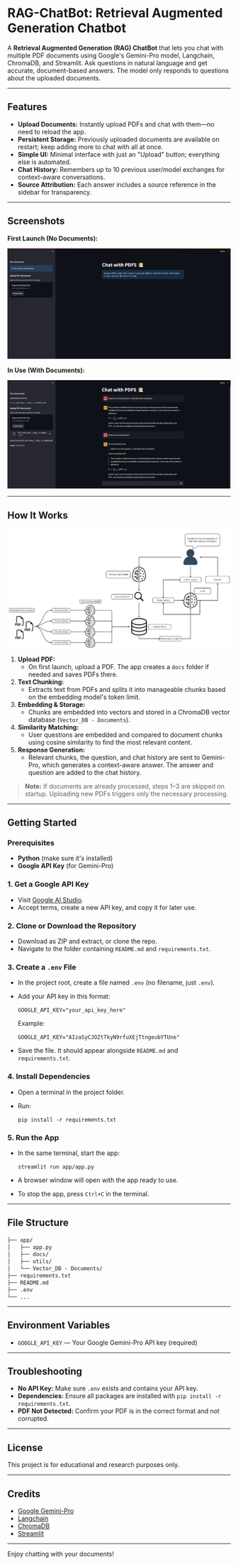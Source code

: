 # RAG-ChatBot: Retrieval Augmented Generation Chatbot

A **Retrieval Augmented Generation (RAG) ChatBot** that lets you chat with multiple PDF documents using Google's Gemini-Pro model, Langchain, ChromaDB, and Streamlit. Ask questions in natural language and get accurate, document-based answers. The model only responds to questions about the uploaded documents.

---

## Features

- **Upload Documents:** Instantly upload PDFs and chat with them—no need to reload the app.
- **Persistent Storage:** Previously uploaded documents are available on restart; keep adding more to chat with all at once.
- **Simple UI:** Minimal interface with just an "Upload" button; everything else is automated.
- **Chat History:** Remembers up to 10 previous user/model exchanges for context-aware conversations.
- **Source Attribution:** Each answer includes a source reference in the sidebar for transparency.

---

## Screenshots

**First Launch (No Documents):**

![user_interface](Images/user_interface.png)

**In Use (With Documents):**

![app_in_use](Images/app_in_use.png)

---

## How It Works

![project_schema](Images/project_schema.png)

1. **Upload PDF:**
   - On first launch, upload a PDF. The app creates a `docs` folder if needed and saves PDFs there.
2. **Text Chunking:**
   - Extracts text from PDFs and splits it into manageable chunks based on the embedding model's token limit.
3. **Embedding & Storage:**
   - Chunks are embedded into vectors and stored in a ChromaDB vector database (`Vector_DB - Documents`).
4. **Similarity Matching:**
   - User questions are embedded and compared to document chunks using cosine similarity to find the most relevant content.
5. **Response Generation:**
   - Relevant chunks, the question, and chat history are sent to Gemini-Pro, which generates a context-aware answer. The answer and question are added to the chat history.

> **Note:** If documents are already processed, steps 1–3 are skipped on startup. Uploading new PDFs triggers only the necessary processing.

---

## Getting Started

### Prerequisites
- **Python** (make sure it's installed)
- **Google API Key** (for Gemini-Pro)

### 1. Get a Google API Key
- Visit [Google AI Studio](https://aistudio.google.com/app/apikey).
- Accept terms, create a new API key, and copy it for later use.

### 2. Clone or Download the Repository
- Download as ZIP and extract, or clone the repo.
- Navigate to the folder containing `README.md` and `requirements.txt`.

### 3. Create a `.env` File
- In the project root, create a file named `.env` (no filename, just `.env`).
- Add your API key in this format:

  ```env
  GOOGLE_API_KEY="your_api_key_here"
  ```

  Example:
  ```env
  GOOGLE_API_KEY="AIzaSyCJOZtTkyN9rfuXEjTtngeubYTUne"
  ```

- Save the file. It should appear alongside `README.md` and `requirements.txt`.

### 4. Install Dependencies
- Open a terminal in the project folder.
- Run:

  ```shell
  pip install -r requirements.txt
  ```

### 5. Run the App
- In the same terminal, start the app:

  ```shell
  streamlit run app/app.py
  ```

- A browser window will open with the app ready to use.
- To stop the app, press `Ctrl+C` in the terminal.

---

## File Structure

```
├── app/
│   ├── app.py
│   ├── docs/
│   ├── utils/
│   └── Vector_DB - Documents/
├── requirements.txt
├── README.md
├── .env
└── ...
```

---

## Environment Variables

- `GOOGLE_API_KEY` — Your Google Gemini-Pro API key (required)

---

## Troubleshooting

- **No API Key:** Make sure `.env` exists and contains your API key.
- **Dependencies:** Ensure all packages are installed with `pip install -r requirements.txt`.
- **PDF Not Detected:** Confirm your PDF is in the correct format and not corrupted.

---

## License

This project is for educational and research purposes only.

---

## Credits

- [Google Gemini-Pro](https://aistudio.google.com/)
- [Langchain](https://python.langchain.com/)
- [ChromaDB](https://www.trychroma.com/)
- [Streamlit](https://streamlit.io/)

---

Enjoy chatting with your documents!

